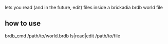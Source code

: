 lets you read (and in the future, edit) files inside a brickadia brdb world file

## how to use
brdb_cmd /path/to/world.brdb ls|read|edit /path/to/file
